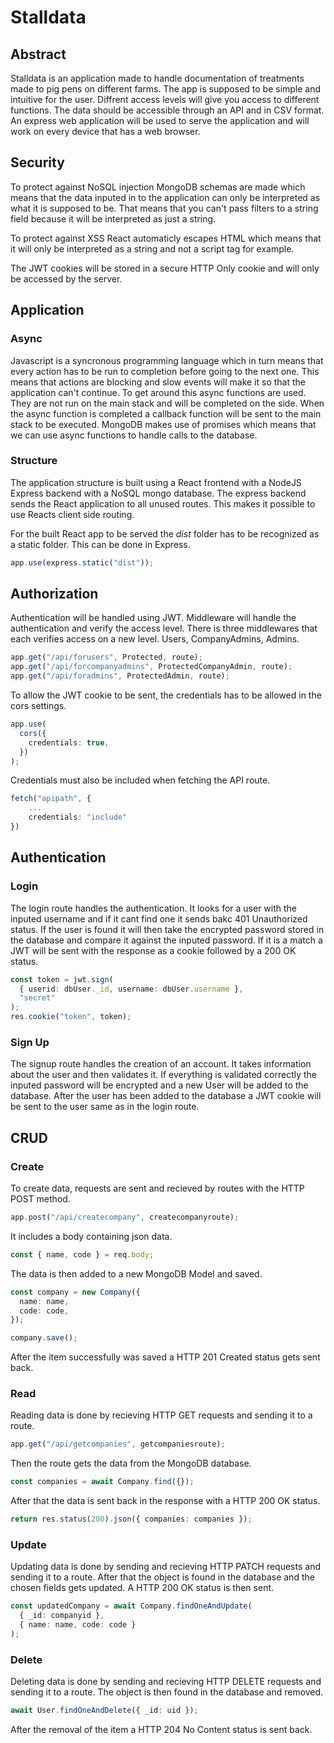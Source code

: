 # Stalldata

## Abstract

Stalldata is an application made to handle documentation of treatments made to pig pens on different farms. The app is supposed to be simple and intuitive for the user. Diffrent access levels will give you access to different functions. The data should be accessible through an API and in CSV format. An express web application will be used to serve the application and will work on every device that has a web browser.

## Security

To protect against NoSQL injection MongoDB schemas are made which means that the data inputed in to the application can only be interpreted as what it is supposed to be. That means that you can't pass filters to a string field because it will be interpreted as just a string.

To protect against XSS React automaticly escapes HTML which means that it will only be interpreted as a string and not a script tag for example.

The JWT cookies will be stored in a secure HTTP Only cookie and will only be accessed by the server.

## Application

### Async

Javascript is a syncronous programming language which in turn means that every action has to be run to completion before going to the next one. This means that actions are blocking and slow events will make it so that the application can't continue. To get around this async functions are used. They are not run on the main stack and will be completed on the side. When the async function is completed a callback function will be sent to the main stack to be executed. MongoDB makes use of promises which means that we can use async functions to handle calls to the database.

### Structure

The application structure is built using a React frontend with a NodeJS Express backend with a NoSQL mongo database. The express backend sends the React application to all unused routes. This makes it possible to use Reacts client side routing.

For the built React app to be served the _dist_ folder has to be recognized as a static folder. This can be done in Express.

```ts
app.use(express.static("dist"));
```

## Authorization

Authentication will be handled using JWT. Middleware will handle the authentication and verify the access level. There is three middlewares that each verifies access on a new level. Users, CompanyAdmins, Admins.

```ts
app.get("/api/forusers", Protected, route);
app.get("/api/forcompanyadmins", ProtectedCompanyAdmin, route);
app.get("/api/foradmins", ProtectedAdmin, route);
```

To allow the JWT cookie to be sent, the credentials has to be allowed in the cors settings.

```ts
app.use(
  cors({
    credentials: true,
  })
);
```

Credentials must also be included when fetching the API route.

```ts
fetch("apipath", {
    ...
    credentials: "include"
})
```

## Authentication

### Login

The login route handles the authentication. It looks for a user with the inputed username and if it cant find one it sends bakc 401 Unauthorized status. If the user is found it will then take the encrypted password stored in the database and compare it against the inputed password. If it is a match a JWT will be sent with the response as a cookie followed by a 200 OK status.

```ts
const token = jwt.sign(
  { userid: dbUser._id, username: dbUser.username },
  "secret"
);
res.cookie("token", token);
```

### Sign Up

The signup route handles the creation of an account. It takes information about the user and then validates it. If everything is validated correctly the inputed password will be encrypted and a new User will be added to the database. After the user has been added to the database a JWT cookie will be sent to the user same as in the login route.

## CRUD

### Create

To create data, requests are sent and recieved by routes with the HTTP POST method.

```ts
app.post("/api/createcompany", createcompanyroute);
```

It includes a body containing json data.

```ts
const { name, code } = req.body;
```

The data is then added to a new MongoDB Model and saved.

```ts
const company = new Company({
  name: name,
  code: code,
});

company.save();
```

After the item successfully was saved a HTTP 201 Created status gets sent back.

### Read

Reading data is done by recieving HTTP GET requests and sending it to a route.

```ts
app.get("/api/getcompanies", getcompaniesroute);
```

Then the route gets the data from the MongoDB database.

```ts
const companies = await Company.find({});
```

After that the data is sent back in the response with a HTTP 200 OK status.

```ts
return res.status(200).json({ companies: companies });
```

### Update

Updating data is done by sending and recieving HTTP PATCH requests and sending it to a route. After that the object is found in the database and the chosen fields gets updated. A HTTP 200 OK status is then sent.

```ts
const updatedCompany = await Company.findOneAndUpdate(
  { _id: companyid },
  { name: name, code: code }
);
```

### Delete

Deleting data is done by sending and recieving HTTP DELETE requests and sending it to a route. The object is then found in the database and removed.

```ts
await User.findOneAndDelete({ _id: uid });
```

After the removal of the item a HTTP 204 No Content status is sent back.
